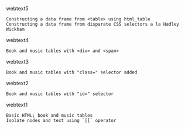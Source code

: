 

webtext5

    Constructing a data frame from <table> using html_table
    Constructing a data frame from disparate CSS selectors a la Hadley Wickham

webtext4

    Book and music tables with <div> and <span>
  
webtext3

    Book and music tables with "class=" selector added

webtext2

    Book and music tables with "id=" selector

webtext1

    Basic HTML; book and music tables
    Isolate nodes and text using `[[` operator